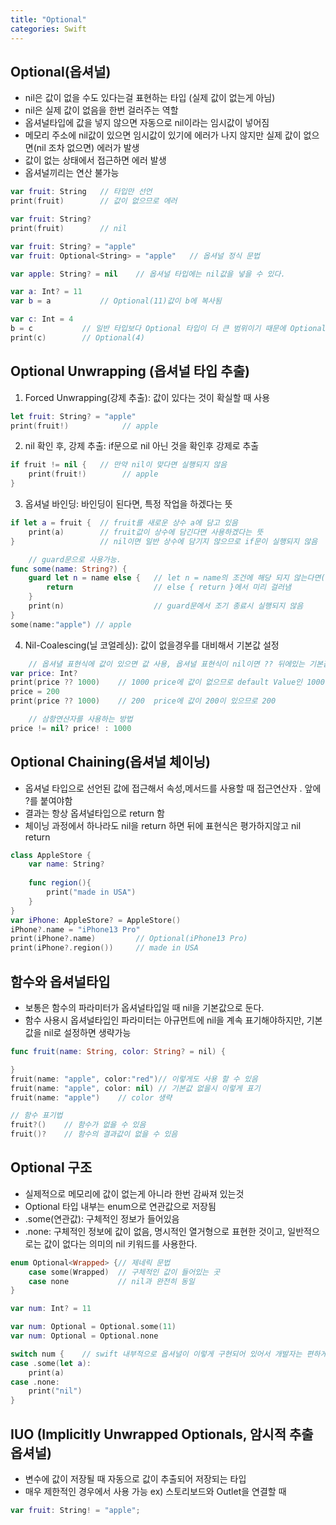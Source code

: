 ```yaml
---
title: "Optional"
categories: Swift
---
```

## Optional(옵셔널)
- nil은 값이 없을 수도 있다는걸 표현하는 타입 (실제 값이 없는게 아님)
- nil은 실제 값이 없음을 한번 걸러주는 역할
- 옵셔널타입에 값을 넣지 않으면 자동으로 nil이라는 임시값이 넣어짐
- 메모리 주소에 nil값이 있으면 임시값이 있기에 에러가 나지 않지만 실제 값이 없으면(nil 조차 없으면) 에러가 발생
- 값이 없는 상태에서 접근하면 에러 발생
- 옵셔널끼리는 연산 불가능

```swift
var fruit: String   // 타입만 선언
print(fruit)        // 값이 없으므로 에러

var fruit: String?
print(fruit)        // nil

var fruit: String? = "apple"
var fruit: Optional<String> = "apple"   // 옵셔널 정식 문법

var apple: String? = nil    // 옵셔널 타입에는 nil값을 넣을 수 있다.

var a: Int? = 11
var b = a           // Optional(11)값이 b에 복사됨

var c: Int = 4 
b = c           // 일반 타입보다 Optional 타입이 더 큰 범위이기 때문에 Optional 타입으로 담김 
print(c)        // Optional(4) 
```

## Optional Unwrapping (옵셔널 타입 추출)

1. Forced Unwrapping(강제 추출): 값이 있다는 것이 확실할 때 사용
```swift
let fruit: String? = "apple"
print(fruit!)            // apple
```

2. nil 확인 후, 강제 추출: if문으로 nil 아닌 것을 확인후 강제로 추출
```swift
if fruit != nil {   // 만약 nil이 맞다면 실행되지 않음
    print(fruit!)        // apple
}
```

3. 옵셔널 바인딩: 바인딩이 된다면, 특정 작업을 하겠다는 뜻
```swift
if let a = fruit {  // fruit를 새로운 상수 a에 담고 있음
    print(a)        // fruit값이 상수에 담긴다면 사용하겠다는 뜻
}                   // nil이면 일반 상수에 담기지 않으므로 if문이 실행되지 않음

    // guard문으로 사용가능.
func some(name: String?) {     
    guard let n = name else {   // let n = name의 조건에 해당 되지 않는다면(상수에 담기지 않는다면) 
        return                  // else { return }에서 미리 걸러냄
    }  
    print(n)                    // guard문에서 조기 종료시 실행되지 않음       
}
some(name:"apple") // apple
```

4. Nil-Coalescing(닐 코얼레싱): 값이 없을경우를 대비해서 기본값 설정
```swift
    // 옵셔녈 표현식에 값이 있으면 값 사용, 옵셔널 표현식이 nil이면 ?? 뒤에있는 기본값 사용
var price: Int?
print(price ?? 1000)    // 1000 price에 값이 없으므로 default Value인 1000
price = 200
print(price ?? 1000)    // 200  price에 값이 200이 있으므로 200

    // 삼항연산자를 사용하는 방법
price != nil? price! : 1000
```

## Optional Chaining(옵셔널 체이닝)
- 옵셔널 타입으로 선언된 값에 접근해서 속성,메서드를 사용할 때 접근연산자 . 앞에 ?를 붙여야함
- 결과는 항상 옵셔널타입으로 return 함 
- 체이닝 과정에서 하나라도 nil을 return 하면 뒤에 표현식은 평가하지않고 nil return

```swift
class AppleStore {
    var name: String?
    
    func region(){
        print("made in USA")
    }
}
var iPhone: AppleStore? = AppleStore()
iPhone?.name = "iPhone13 Pro"
print(iPhone?.name)         // Optional(iPhone13 Pro)
print(iPhone?.region())     // made in USA
```

## 함수와 옵셔널타입
- 보통은 함수의 파라미터가 옵셔널타입일 때 nil을 기본값으로 둔다.
- 함수 사용시 옵셔널타입인 파라미터는 아규먼트에 nil을 계속 표기해야하지만, 기본값을 nil로 설정하면 생략가능
 
```swift
func fruit(name: String, color: String? = nil) {

}
fruit(name: "apple", color:"red")// 이렇게도 사용 할 수 있음
fruit(name: "apple", color: nil) // 기본값 없을시 이렇게 표기
fruit(name: "apple")    // color 생략

// 함수 표기법
fruit?()    // 함수가 없을 수 있음
fruit()?    // 함수의 결과값이 없을 수 있음
```

## Optional 구조
- 실제적으로 메모리에 값이 없는게 아니라 한번 감싸져 있는것
- Optional 타입 내부는 enum으로 연관값으로 저장됨
- .some(연관값): 구체적인 정보가 들어있음
- .none: 구체적인 정보에 값이 없음, 명시적인 열거형으로 표현한 것이고, 일반적으로는 값이 없다는 의미의 nil 키워드를 사용한다.

```swift
enum Optional<Wrapped> {// 제네릭 문법
    case some(Wrapped)  // 구체적인 값이 들어있는 곳
    case none           // nil과 완전히 동일
}

var num: Int? = 11 

var num: Optional = Optional.some(11)
var num: Optional = Optional.none

switch num {    // swift 내부적으로 옵셔널이 이렇게 구현되어 있어서 개발자는 편하게 꺼내서 사용할 수 있는것
case .some(let a):
    print(a)
case .none:
    print("nil")
}
```

## IUO (Implicitly Unwrapped Optionals, 암시적 추출 옵셔널)
- 변수에 값이 저장될 때 자동으로 값이 추출되어 저장되는 타입
- 매우 제한적인 경우에서 사용 가능 ex) 스토리보드와 Outlet을 연결할 때

```swift
var fruit: String! = "apple";
```
